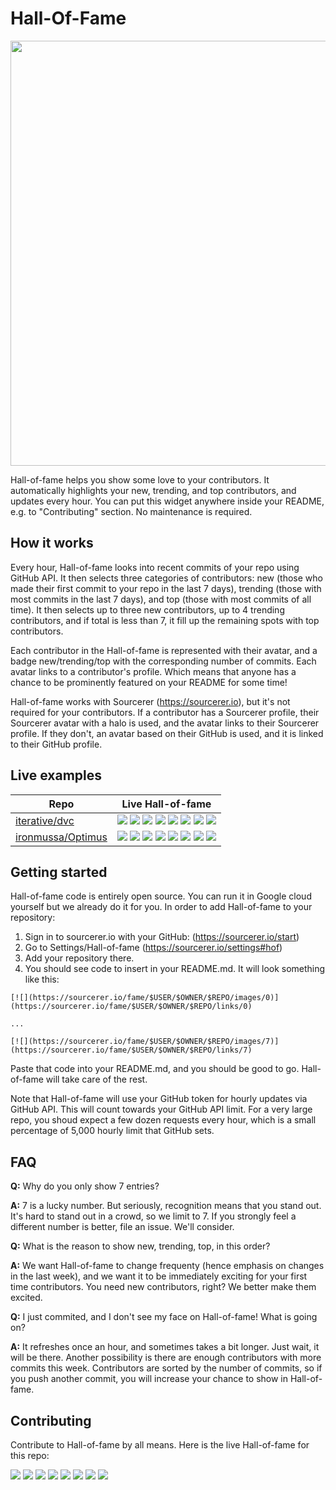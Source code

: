 # Hall-Of-Fame

<img src="https://user-images.githubusercontent.com/20287615/43668986-d98186cc-9734-11e8-9c3e-3956a512be04.png" width="680px">

Hall-of-fame helps you show some love to your contributors. It automatically highlights your new, trending, and top contributors, and updates every hour. You can put this widget anywhere inside your README, e.g. to "Contributing" section. No maintenance is required.

## How it works

Every hour, Hall-of-fame looks into recent commits of your repo using GitHub API. It then selects three categories of contributors: new (those who made their first commit to your repo in the last 7 days), trending (those with most commits in the last 7 days), and top (those with most commits of all time). It then selects up to three new contributors, up to 4 trending contributors, and if total is less than 7, it fill up the remaining spots with top contributors.

Each contributor in the Hall-of-fame is represented with their avatar, and a badge new/trending/top with the corresponding number of commits. Each avatar links to a contributor's profile. Which means that anyone has a chance to be prominently featured on your README for some time!

Hall-of-fame works with Sourcerer (https://sourcerer.io), but it's not required for your contributors. If a contributor has a Sourcerer profile, their Sourcerer avatar with a halo is used, and the avatar links to their Sourcerer profile. If they don't, an avatar based on their GitHub is used, and it is linked to their GitHub profile.

## Live examples

| Repo | Live Hall-of-fame |
|---|---|
| [iterative/dvc](https://github.com/iterative/dvc) | [![](https://sourcerer.io/fame/efiop/iterative/dvc/images/0)](https://sourcerer.io/fame/efiop/iterative/dvc/links/0) [![](https://sourcerer.io/fame/efiop/iterative/dvc/images/1)](https://sourcerer.io/fame/efiop/iterative/dvc/links/1) [![](https://sourcerer.io/fame/efiop/iterative/dvc/images/2)](https://sourcerer.io/fame/efiop/iterative/dvc/links/2) [![](https://sourcerer.io/fame/efiop/iterative/dvc/images/3)](https://sourcerer.io/fame/efiop/iterative/dvc/links/3) [![](https://sourcerer.io/fame/efiop/iterative/dvc/images/4)](https://sourcerer.io/fame/efiop/iterative/dvc/links/4) [![](https://sourcerer.io/fame/efiop/iterative/dvc/images/5)](https://sourcerer.io/fame/efiop/iterative/dvc/links/5) [![](https://sourcerer.io/fame/efiop/iterative/dvc/images/6)](https://sourcerer.io/fame/efiop/iterative/dvc/links/6) [![](https://sourcerer.io/fame/efiop/iterative/dvc/images/7)](https://sourcerer.io/fame/efiop/iterative/dvc/links/7) |
| [ironmussa/Optimus](https://github.com/ironmussa/Optimus) | [![](https://sourcerer.io/fame/FavioVazquez/ironmussa/Optimus/images/0)](https://sourcerer.io/fame/FavioVazquez/ironmussa/Optimus/links/0) [![](https://sourcerer.io/fame/FavioVazquez/ironmussa/Optimus/images/1)](https://sourcerer.io/fame/FavioVazquez/ironmussa/Optimus/links/1) [![](https://sourcerer.io/fame/FavioVazquez/ironmussa/Optimus/images/2)](https://sourcerer.io/fame/FavioVazquez/ironmussa/Optimus/links/2) [![](https://sourcerer.io/fame/FavioVazquez/ironmussa/Optimus/images/3)](https://sourcerer.io/fame/FavioVazquez/ironmussa/Optimus/links/3) [![](https://sourcerer.io/fame/FavioVazquez/ironmussa/Optimus/images/4)](https://sourcerer.io/fame/FavioVazquez/ironmussa/Optimus/links/4) [![](https://sourcerer.io/fame/FavioVazquez/ironmussa/Optimus/images/5)](https://sourcerer.io/fame/FavioVazquez/ironmussa/Optimus/links/5) [![](https://sourcerer.io/fame/FavioVazquez/ironmussa/Optimus/images/6)](https://sourcerer.io/fame/FavioVazquez/ironmussa/Optimus/links/6) [![](https://sourcerer.io/fame/FavioVazquez/ironmussa/Optimus/images/7)](https://sourcerer.io/fame/FavioVazquez/ironmussa/Optimus/links/7) |

## Getting started

Hall-of-fame code is entirely open source. You can run it in Google cloud yourself but we already do it for you. In order to add Hall-of-fame to your repository:

1. Sign in to sourcerer.io with your GitHub: (https://sourcerer.io/start)
2. Go to Settings/Hall-of-fame (https://sourcerer.io/settings#hof)
3. Add your repository there.
4. You should see code to insert in your README.md. It will look something like this:

```
[![](https://sourcerer.io/fame/$USER/$OWNER/$REPO/images/0)](https://sourcerer.io/fame/$USER/$OWNER/$REPO/links/0)

...

[![](https://sourcerer.io/fame/$USER/$OWNER/$REPO/images/7)](https://sourcerer.io/fame/$USER/$OWNER/$REPO/links/7)
```
Paste that code into your README.md, and you should be good to go. Hall-of-fame will take care of the rest.

Note that Hall-of-fame will use your GitHub token for hourly updates via GitHub API. This will count towards your GitHub API limit. For a very large repo, you shoud expect a few dozen requests every hour, which is a small percentage of 5,000 hourly limit that GitHub sets.

## FAQ

**Q:** Why do you only show 7 entries?

**A:** 7 is a lucky number. But seriously, recognition means that you stand out. It's hard to stand out in a crowd, so we limit to 7. If you strongly feel a different number is better, file an issue. We'll consider.

**Q:** What is the reason to show new, trending, top, in this order?

**A:** We want Hall-of-fame to change frequenty (hence emphasis on changes in the last week), and we want it to be immediately exciting for your first time contributors. You need new contributors, right? We better make them excited.

**Q:** I just commited, and I don't see my face on Hall-of-fame! What is going on?

**A:** It refreshes once an hour, and sometimes takes a bit longer. Just wait, it will be there. Another possibility is there are enough contributors with more commits this week. Contributors are sorted by the number of commits, so if you push another commit, you will increase your chance to show in Hall-of-fame.

## Contributing

Contribute to Hall-of-fame by all means. Here is the live Hall-of-fame for this repo:

[![](https://sourcerer.io/fame/sergey48k/sourcerer-io/hall-of-fame/images/0)](https://sourcerer.io/fame/sergey48k/sourcerer-io/hall-of-fame/links/0)
[![](https://sourcerer.io/fame/sergey48k/sourcerer-io/hall-of-fame/images/1)](https://sourcerer.io/fame/sergey48k/sourcerer-io/hall-of-fame/links/1)
[![](https://sourcerer.io/fame/sergey48k/sourcerer-io/hall-of-fame/images/2)](https://sourcerer.io/fame/sergey48k/sourcerer-io/hall-of-fame/links/2)
[![](https://sourcerer.io/fame/sergey48k/sourcerer-io/hall-of-fame/images/3)](https://sourcerer.io/fame/sergey48k/sourcerer-io/hall-of-fame/links/3)
[![](https://sourcerer.io/fame/sergey48k/sourcerer-io/hall-of-fame/images/4)](https://sourcerer.io/fame/sergey48k/sourcerer-io/hall-of-fame/links/4)
[![](https://sourcerer.io/fame/sergey48k/sourcerer-io/hall-of-fame/images/5)](https://sourcerer.io/fame/sergey48k/sourcerer-io/hall-of-fame/links/5)
[![](https://sourcerer.io/fame/sergey48k/sourcerer-io/hall-of-fame/images/6)](https://sourcerer.io/fame/sergey48k/sourcerer-io/hall-of-fame/links/6)
[![](https://sourcerer.io/fame/sergey48k/sourcerer-io/hall-of-fame/images/7)](https://sourcerer.io/fame/sergey48k/sourcerer-io/hall-of-fame/links/7)
